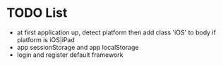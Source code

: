 TODO List
=========

*   at first application up, detect platform then add class 'iOS' to body if platform is iOS|iPad
*   app sessionStorage and app localStorage
*   login and register default framework
